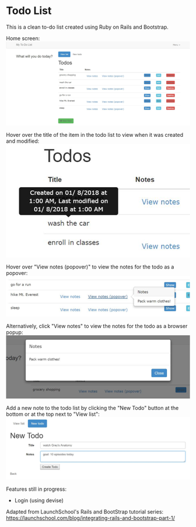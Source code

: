 # Todo List #

This is a clean to-do list created using Ruby on Rails and Bootstrap. 

Home screen: 
![Home screen](app/assets/images/home.jpg)


Hover over the title of the item in the todo list to view when it was created and modified:
![Tooltip](app/assets/images/tooltip.jpg)


Hover over "View notes (popover)" to view the notes for the todo as a popover:
![Popover notes](app/assets/images/popover-note.jpg)


Alternatively, click "View notes" to view the notes for the todo as a browser popup:
![Popup notes](app/assets/images/popup-note.jpg)

Add a new note to the todo list by clicking the "New Todo" button at the bottom or at the top next to "View list":
![New todo](app/assets/images/new-todo.jpg)


Features still in progress: 

* Login (using devise)


Adapted from LaunchSchool's Rails and BootStrap tutorial series: 
https://launchschool.com/blog/integrating-rails-and-bootstrap-part-1/
